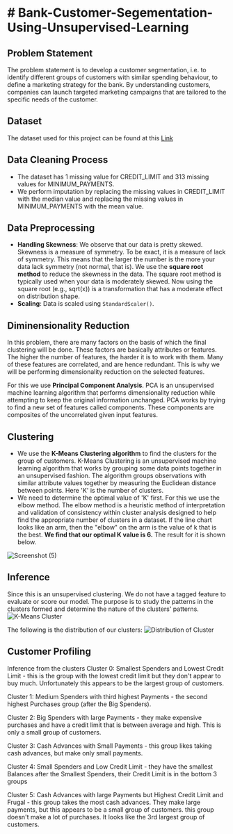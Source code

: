 # # Bank-Customer-Segementation-Using-Unsupervised-Learning

## Problem Statement

The problem statement is to develop a customer segmentation, i.e. to identify different groups of customers with similar spending behaviour, to define a marketing strategy for the bank. By understanding customers, companies can launch targeted marketing campaigns that are tailored to the specific needs of the customer.

## Dataset

The dataset used for this project can be found at this [Link](https://github.com/Mdkamrulislam54/-Unsupervised-Learning--Bank-Customer-Segmentation-using-KMeans-Clustering/blob/cd0b018ab83c0336cac7ccc4877d749a95c4ad07/Bank_Churn.csv)
## Data Cleaning Process

- The dataset has 1 missing value for CREDIT_LIMIT and 313 missing values for MINIMUM_PAYMENTS.
- We perform imputation by replacing the missing values in CREDIT_LIMIT with the median value and replacing the missing values in MINIMUM_PAYMENTS with the mean value.

## Data Preprocessing

- **Handling Skewness**: We observe that our data is pretty skewed. Skewness is a measure of symmetry. To be exact, it is a measure of lack of symmetry. This means that the larger the number is the more your data lack symmetry (not normal, that is). We use the **square root method** to reduce the skewness in the data. The square root method is typically used when your data is moderately skewed. Now using the square root (e.g., sqrt(x)) is  a transformation that has a moderate effect on distribution shape.
- **Scaling**: Data is scaled using `StandardScaler()`.

## Diminensionality Reduction

In this problem, there are many factors on the basis of which the final clustering will be done. These factors are basically attributes or features. The higher the number of features, the harder it is to work with them. Many of these features are correlated, and are hence redundant. This is why we will be performing dimensionality reduction on the selected features.

For this we use **Principal Component Analysis**. PCA is an unsupervised machine learning algorithm that performs dimensionality reduction while attempting to keep the original information unchanged. PCA works by trying to find a new set of features called components. These components are composites of the uncorrelated given input features.

## Clustering

- We use the **K-Means Clustering algorithm** to find the clusters for the group of customers. K-Means Clustering is an unsupervised machine learning algorithm that works by grouping some data points together in an unsupervised fashion. The algorithm groups observations with similar attribute values together by measuring the Euclidean distance between points. Here 'K' is the number of clusters.
- We need to determine the optimal value of 'K' first. For this we use the elbow method. The elbow method is a heuristic method of interpretation and validation of consistency within cluster analysis designed to help find the appropriate number of clusters in a dataset. If the line chart looks like an arm, then the "elbow" on the arm is the value of k 
that is the best. **We find that our optimal K value is 6.** The result for it is shown below.

![Screenshot (5)](https://user-images.githubusercontent.com/41315903/150700616-ea935011-3e47-40dd-9580-189f0c251bed.png)

## Inference

Since this is an unsupervised clustering. We do not have a tagged feature to evaluate or score our model. The purpose is to study the patterns in the clusters formed and determine the nature of the clusters' patterns.
![K-Means Cluster](https://user-images.githubusercontent.com/41315903/150701243-89099d5e-ad7e-41cb-bdb9-12beb857cb91.png)

The following is the distribution of our clusters:
![Distribution of Cluster](https://user-images.githubusercontent.com/41315903/150701794-45f8997d-9bba-4afe-973e-94e7891d8a1e.png)

## Customer Profiling
Inference from the clusters
Cluster 0: Smallest Spenders and Lowest Credit Limit - this is the group with the lowest credit limit but they don't appear to buy much. Unfortunately this appears to be the largest group of customers.

Cluster 1: Medium Spenders with third highest Payments - the second highest Purchases group (after the Big Spenders).

Cluster 2: Big Spenders with large Payments - they make expensive purchases and have a credit limit that is between average and high. This is only a small group of customers.

Cluster 3: Cash Advances with Small Payments - this group likes taking cash advances, but make only small payments.

Cluster 4: Small Spenders and Low Credit Limit - they have the smallest Balances after the Smallest Spenders, their Credit Limit is in the bottom 3 groups

Cluster 5: Cash Advances with large Payments but Highest Credit Limit and Frugal - this group takes the most cash advances. They make large payments, but this appears to be a small group of customers. this group doesn't make a lot of purchases. It looks like the 3rd largest group of customers.
